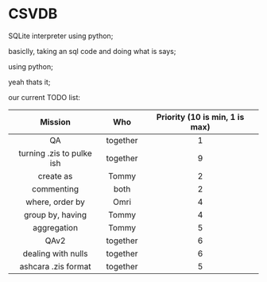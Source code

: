 # CSVDB

SQLite interpreter using python;

basiclly, taking an sql code and doing what is says;

using python;

yeah thats it;

our current TODO list:

|Mission                  |Who            |Priority (10 is min, 1 is max)|
|:-----------------------:|:-------------:|:----------------------------:|
|QA                       |together       |1                             |
|turning .zis to pulke ish|together       |9                             |
|create as                |Tommy          |2                             |
|commenting               |both           |2                             |
|where, order by          |Omri           |4                             |
|group by, having         |Tommy          |4                             |
|aggregation              |Tommy          |5                             |
|QAv2                     |together       |6                             |
|dealing with nulls       |together       |6                             |
|ashcara .zis format      |together       |5                             |

